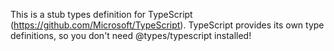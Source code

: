This is a stub types definition for TypeScript (https://github.com/Microsoft/TypeScript).
TypeScript provides its own type definitions, so you don't need @types/typescript installed!